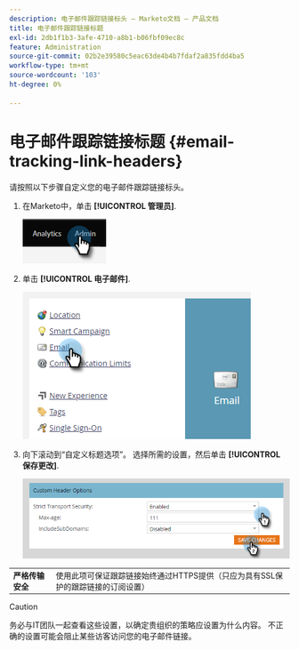 ```yaml
---
description: 电子邮件跟踪链接标头 — Marketo文档 — 产品文档
title: 电子邮件跟踪链接标题
exl-id: 2db1f1b3-3afe-4710-a8b1-b06fbf09ec8c
feature: Administration
source-git-commit: 02b2e39580c5eac63de4b4b7fdaf2a835fdd4ba5
workflow-type: tm+mt
source-wordcount: '103'
ht-degree: 0%

---
```


# 电子邮件跟踪链接标题 {#email-tracking-link-headers}

请按照以下步骤自定义您的电子邮件跟踪链接标头。

1. 在Marketo中，单击 **[!UICONTROL 管理员]**.

   ![](assets/email-tracking-link-headers-1.png)

1. 单击 **[!UICONTROL 电子邮件]**.

   ![](assets/email-tracking-link-headers-2.png)

1. 向下滚动到“自定义标题选项”。 选择所需的设置，然后单击 **[!UICONTROL 保存更改]**.

   ![](assets/email-tracking-link-headers-3.png)

<table>
 <tr>
  <td><strong>严格传输安全</strong></td>
  <td>使用此项可保证跟踪链接始终通过HTTPS提供（只应为具有SSL保护的跟踪链接的订阅设置）</td>
 </tr>
</table>

>[!CAUTION]
>
>务必与IT团队一起查看这些设置，以确定贵组织的策略应设置为什么内容。 不正确的设置可能会阻止某些访客访问您的电子邮件链接。

